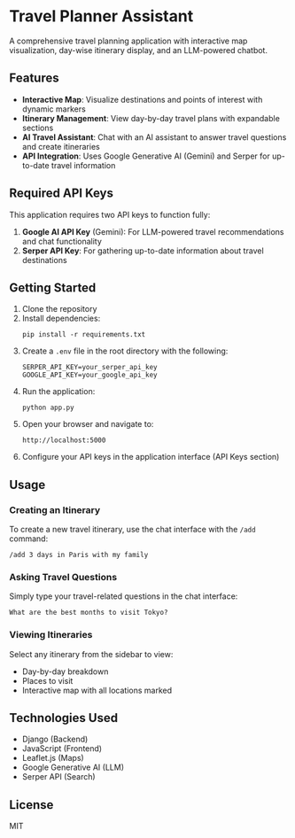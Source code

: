 # Travel Planner Assistant

A comprehensive travel planning application with interactive map visualization, day-wise itinerary display, and an LLM-powered chatbot.

## Features

- **Interactive Map**: Visualize destinations and points of interest with dynamic markers
- **Itinerary Management**: View day-by-day travel plans with expandable sections
- **AI Travel Assistant**: Chat with an AI assistant to answer travel questions and create itineraries
- **API Integration**: Uses Google Generative AI (Gemini) and Serper for up-to-date travel information

## Required API Keys

This application requires two API keys to function fully:

1. **Google AI API Key** (Gemini): For LLM-powered travel recommendations and chat functionality
2. **Serper API Key**: For gathering up-to-date information about travel destinations

## Getting Started

1. Clone the repository
2. Install dependencies:
   ```
   pip install -r requirements.txt
   ```
3. Create a `.env` file in the root directory with the following:
   ```
   SERPER_API_KEY=your_serper_api_key
   GOOGLE_API_KEY=your_google_api_key
   ```
4. Run the application:
   ```
   python app.py
   ```
5. Open your browser and navigate to:
   ```
   http://localhost:5000
   ```
6. Configure your API keys in the application interface (API Keys section)

## Usage

### Creating an Itinerary

To create a new travel itinerary, use the chat interface with the `/add` command:

```
/add 3 days in Paris with my family
```

### Asking Travel Questions

Simply type your travel-related questions in the chat interface:

```
What are the best months to visit Tokyo?
```

### Viewing Itineraries

Select any itinerary from the sidebar to view:
- Day-by-day breakdown
- Places to visit
- Interactive map with all locations marked

## Technologies Used

- Django (Backend)
- JavaScript (Frontend)
- Leaflet.js (Maps)
- Google Generative AI (LLM)
- Serper API (Search)

## License

MIT